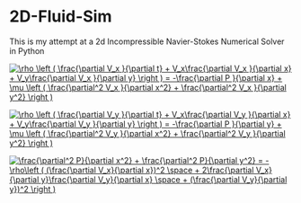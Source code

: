 # 2D-Fluid-Sim
This is my attempt at a 2d Incompressible Navier-Stokes Numerical Solver in Python

<a href="https://www.codecogs.com/eqnedit.php?latex=\rho&space;\left&space;(&space;\frac{\partial&space;V_x&space;}{\partial&space;t}&space;&plus;&space;V_x\frac{\partial&space;V_x&space;}{\partial&space;x}&space;&plus;&space;V_y\frac{\partial&space;V_x&space;}{\partial&space;y}&space;\right&space;)&space;=&space;-\frac{\partial&space;P&space;}{\partial&space;x}&space;&plus;&space;\mu&space;\left&space;(&space;\frac{\partial^2&space;V_x&space;}{\partial&space;x^2}&space;&plus;&space;\frac{\partial^2&space;V_x&space;}{\partial&space;y^2}&space;\right&space;)" target="_blank"><img src="https://latex.codecogs.com/gif.latex?\rho&space;\left&space;(&space;\frac{\partial&space;V_x&space;}{\partial&space;t}&space;&plus;&space;V_x\frac{\partial&space;V_x&space;}{\partial&space;x}&space;&plus;&space;V_y\frac{\partial&space;V_x&space;}{\partial&space;y}&space;\right&space;)&space;=&space;-\frac{\partial&space;P&space;}{\partial&space;x}&space;&plus;&space;\mu&space;\left&space;(&space;\frac{\partial^2&space;V_x&space;}{\partial&space;x^2}&space;&plus;&space;\frac{\partial^2&space;V_x&space;}{\partial&space;y^2}&space;\right&space;)" title="\rho \left ( \frac{\partial V_x }{\partial t} + V_x\frac{\partial V_x }{\partial x} + V_y\frac{\partial V_x }{\partial y} \right ) = -\frac{\partial P }{\partial x} + \mu \left ( \frac{\partial^2 V_x }{\partial x^2} + \frac{\partial^2 V_x }{\partial y^2} \right )" /></a>


<a href="https://www.codecogs.com/eqnedit.php?latex=\rho&space;\left&space;(&space;\frac{\partial&space;V_y&space;}{\partial&space;t}&space;&plus;&space;V_x\frac{\partial&space;V_y&space;}{\partial&space;x}&space;&plus;&space;V_y\frac{\partial&space;V_y&space;}{\partial&space;y}&space;\right&space;)&space;=&space;-\frac{\partial&space;P&space;}{\partial&space;y}&space;&plus;&space;\mu&space;\left&space;(&space;\frac{\partial^2&space;V_y&space;}{\partial&space;x^2}&space;&plus;&space;\frac{\partial^2&space;V_y&space;}{\partial&space;y^2}&space;\right&space;)" target="_blank"><img src="https://latex.codecogs.com/gif.latex?\rho&space;\left&space;(&space;\frac{\partial&space;V_y&space;}{\partial&space;t}&space;&plus;&space;V_x\frac{\partial&space;V_y&space;}{\partial&space;x}&space;&plus;&space;V_y\frac{\partial&space;V_y&space;}{\partial&space;y}&space;\right&space;)&space;=&space;-\frac{\partial&space;P&space;}{\partial&space;y}&space;&plus;&space;\mu&space;\left&space;(&space;\frac{\partial^2&space;V_y&space;}{\partial&space;x^2}&space;&plus;&space;\frac{\partial^2&space;V_y&space;}{\partial&space;y^2}&space;\right&space;)" title="\rho \left ( \frac{\partial V_y }{\partial t} + V_x\frac{\partial V_y }{\partial x} + V_y\frac{\partial V_y }{\partial y} \right ) = -\frac{\partial P }{\partial y} + \mu \left ( \frac{\partial^2 V_y }{\partial x^2} + \frac{\partial^2 V_y }{\partial y^2} \right )" /></a>


<a href="https://www.codecogs.com/eqnedit.php?latex=\frac{\partial^2&space;P}{\partial&space;x^2}&space;&plus;&space;\frac{\partial^2&space;P}{\partial&space;y^2}&space;=&space;-\rho\left&space;(&space;(\frac{\partial&space;V_x}{\partial&space;x})^2&space;\space&space;&plus;&space;2\frac{\partial&space;V_x}{\partial&space;y}\frac{\partial&space;V_y}{\partial&space;x}&space;\space&space;&plus;&space;(\frac{\partial&space;V_y}{\partial&space;y})^2&space;\right&space;)" target="_blank"><img src="https://latex.codecogs.com/gif.latex?\frac{\partial^2&space;P}{\partial&space;x^2}&space;&plus;&space;\frac{\partial^2&space;P}{\partial&space;y^2}&space;=&space;-\rho\left&space;(&space;(\frac{\partial&space;V_x}{\partial&space;x})^2&space;\space&space;&plus;&space;2\frac{\partial&space;V_x}{\partial&space;y}\frac{\partial&space;V_y}{\partial&space;x}&space;\space&space;&plus;&space;(\frac{\partial&space;V_y}{\partial&space;y})^2&space;\right&space;)" title="\frac{\partial^2 P}{\partial x^2} + \frac{\partial^2 P}{\partial y^2} = -\rho\left ( (\frac{\partial V_x}{\partial x})^2 \space + 2\frac{\partial V_x}{\partial y}\frac{\partial V_y}{\partial x} \space + (\frac{\partial V_y}{\partial y})^2 \right )" /></a>
